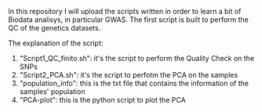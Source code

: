In this repository I will upload the scripts written in order to learn a bit of Biodata analisys, in particular GWAS.
The first script is built to perform the QC of the genetics datasets.

The explanation of the script:
1. "Script1_QC_finito.sh": it's the script to perform the Quality Check on the SNPs
2. "Script2_PCA.sh": it's the script to perfotm the PCA on the samples
3. "population_info": this is the txt file that contains the information of the samples' population
4. "PCA-plot": this is the python script to plot the PCA
